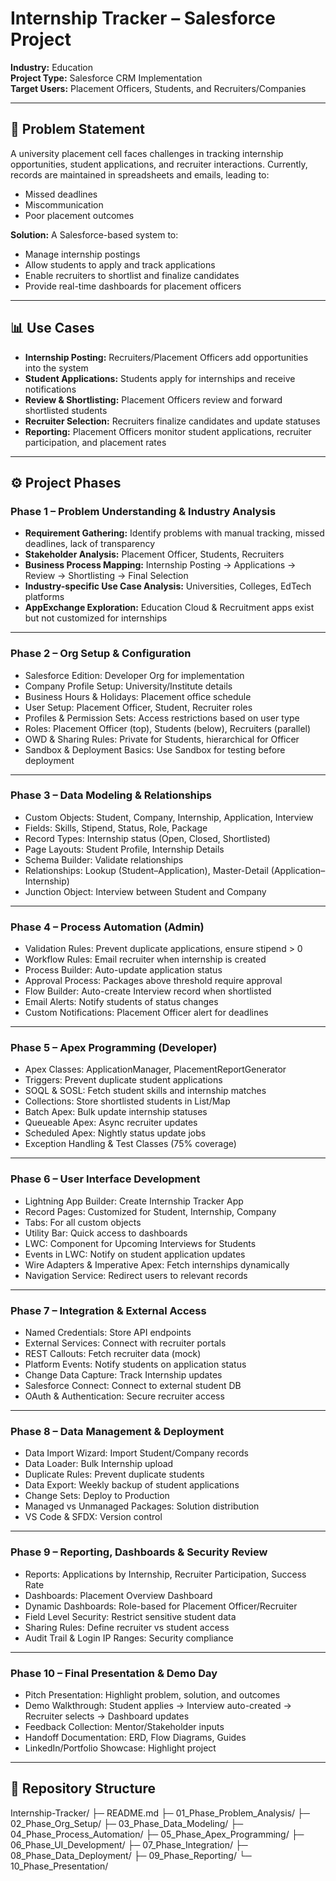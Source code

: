 # Internship Tracker – Salesforce Project

**Industry:** Education  
**Project Type:** Salesforce CRM Implementation  
**Target Users:** Placement Officers, Students, and Recruiters/Companies  

---

## 📌 Problem Statement
A university placement cell faces challenges in tracking internship opportunities, student applications, and recruiter interactions. Currently, records are maintained in spreadsheets and emails, leading to:  
- Missed deadlines  
- Miscommunication  
- Poor placement outcomes  

**Solution:** A Salesforce-based system to:  
- Manage internship postings  
- Allow students to apply and track applications  
- Enable recruiters to shortlist and finalize candidates  
- Provide real-time dashboards for placement officers  

---

## 📊 Use Cases
- **Internship Posting:** Recruiters/Placement Officers add opportunities into the system  
- **Student Applications:** Students apply for internships and receive notifications  
- **Review & Shortlisting:** Placement Officers review and forward shortlisted students  
- **Recruiter Selection:** Recruiters finalize candidates and update statuses  
- **Reporting:** Placement Officers monitor student applications, recruiter participation, and placement rates  

---

## ⚙️ Project Phases

### Phase 1 – Problem Understanding & Industry Analysis
- **Requirement Gathering:** Identify problems with manual tracking, missed deadlines, lack of transparency  
- **Stakeholder Analysis:** Placement Officer, Students, Recruiters  
- **Business Process Mapping:** Internship Posting → Applications → Review → Shortlisting → Final Selection  
- **Industry-specific Use Case Analysis:** Universities, Colleges, EdTech platforms  
- **AppExchange Exploration:** Education Cloud & Recruitment apps exist but not customized for internships  

---

### Phase 2 – Org Setup & Configuration
- Salesforce Edition: Developer Org for implementation  
- Company Profile Setup: University/Institute details  
- Business Hours & Holidays: Placement office schedule  
- User Setup: Placement Officer, Student, Recruiter roles  
- Profiles & Permission Sets: Access restrictions based on user type  
- Roles: Placement Officer (top), Students (below), Recruiters (parallel)  
- OWD & Sharing Rules: Private for Students, hierarchical for Officer  
- Sandbox & Deployment Basics: Use Sandbox for testing before deployment  

---

### Phase 3 – Data Modeling & Relationships
- Custom Objects: Student, Company, Internship, Application, Interview  
- Fields: Skills, Stipend, Status, Role, Package  
- Record Types: Internship status (Open, Closed, Shortlisted)  
- Page Layouts: Student Profile, Internship Details  
- Schema Builder: Validate relationships  
- Relationships: Lookup (Student–Application), Master-Detail (Application–Internship)  
- Junction Object: Interview between Student and Company  

---

### Phase 4 – Process Automation (Admin)
- Validation Rules: Prevent duplicate applications, ensure stipend > 0  
- Workflow Rules: Email recruiter when internship is created  
- Process Builder: Auto-update application status  
- Approval Process: Packages above threshold require approval  
- Flow Builder: Auto-create Interview record when shortlisted  
- Email Alerts: Notify students of status changes  
- Custom Notifications: Placement Officer alert for deadlines  

---

### Phase 5 – Apex Programming (Developer)
- Apex Classes: ApplicationManager, PlacementReportGenerator  
- Triggers: Prevent duplicate student applications  
- SOQL & SOSL: Fetch student skills and internship matches  
- Collections: Store shortlisted students in List/Map  
- Batch Apex: Bulk update internship statuses  
- Queueable Apex: Async recruiter updates  
- Scheduled Apex: Nightly status update jobs  
- Exception Handling & Test Classes (75% coverage)  

---

### Phase 6 – User Interface Development
- Lightning App Builder: Create Internship Tracker App  
- Record Pages: Customized for Student, Internship, Company  
- Tabs: For all custom objects  
- Utility Bar: Quick access to dashboards  
- LWC: Component for Upcoming Interviews for Students  
- Events in LWC: Notify on student application updates  
- Wire Adapters & Imperative Apex: Fetch internships dynamically  
- Navigation Service: Redirect users to relevant records  

---

### Phase 7 – Integration & External Access
- Named Credentials: Store API endpoints  
- External Services: Connect with recruiter portals  
- REST Callouts: Fetch recruiter data (mock)  
- Platform Events: Notify students on application status  
- Change Data Capture: Track Internship updates  
- Salesforce Connect: Connect to external student DB  
- OAuth & Authentication: Secure recruiter access  

---

### Phase 8 – Data Management & Deployment
- Data Import Wizard: Import Student/Company records  
- Data Loader: Bulk Internship upload  
- Duplicate Rules: Prevent duplicate students  
- Data Export: Weekly backup of student applications  
- Change Sets: Deploy to Production  
- Managed vs Unmanaged Packages: Solution distribution  
- VS Code & SFDX: Version control  

---

### Phase 9 – Reporting, Dashboards & Security Review
- Reports: Applications by Internship, Recruiter Participation, Success Rate  
- Dashboards: Placement Overview Dashboard  
- Dynamic Dashboards: Role-based for Placement Officer/Recruiter  
- Field Level Security: Restrict sensitive student data  
- Sharing Rules: Define recruiter vs student access  
- Audit Trail & Login IP Ranges: Security compliance  

---

### Phase 10 – Final Presentation & Demo Day
- Pitch Presentation: Highlight problem, solution, and outcomes  
- Demo Walkthrough: Student applies → Interview auto-created → Recruiter selects → Dashboard updates  
- Feedback Collection: Mentor/Stakeholder inputs  
- Handoff Documentation: ERD, Flow Diagrams, Guides  
- LinkedIn/Portfolio Showcase: Highlight project  

---

## 📂 Repository Structure
Internship-Tracker/
├─ README.md
├─ 01_Phase_Problem_Analysis/
├─ 02_Phase_Org_Setup/
├─ 03_Phase_Data_Modeling/
├─ 04_Phase_Process_Automation/
├─ 05_Phase_Apex_Programming/
├─ 06_Phase_UI_Development/
├─ 07_Phase_Integration/
├─ 08_Phase_Data_Deployment/
├─ 09_Phase_Reporting/
└─ 10_Phase_Presentation/
